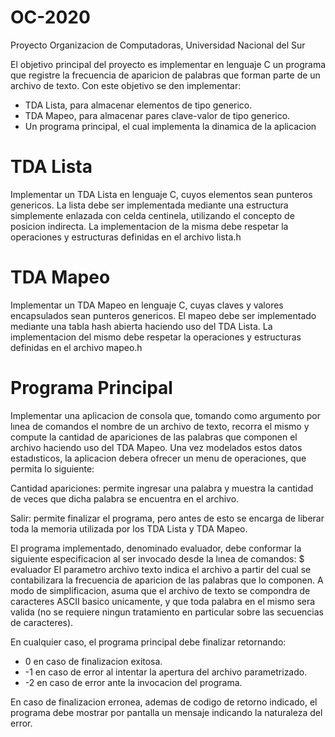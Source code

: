 # OC-2020
Proyecto Organizacion de Computadoras, Universidad Nacional del Sur

El objetivo principal del proyecto es implementar en lenguaje C un programa que registre la frecuencia de aparicion de palabras que forman parte de un archivo de texto.
Con este objetivo se den implementar:
 - TDA Lista, para almacenar elementos de tipo generico.
 - TDA Mapeo, para almacenar pares clave-valor de tipo generico.
 - Un programa principal, el cual implementa la dinamica de la aplicacion

# TDA Lista
Implementar un TDA Lista en lenguaje C, cuyos elementos sean punteros genericos. La lista debe ser implementada mediante una estructura simplemente enlazada con celda centinela, utilizando el concepto de posicion indirecta. La implementacion de la misma debe respetar la operaciones y estructuras definidas en el archivo lista.h

# TDA Mapeo
Implementar un TDA Mapeo en lenguaje C, cuyas claves y valores encapsulados sean punteros genericos. El mapeo debe ser implementado mediante una tabla hash abierta haciendo uso del TDA Lista. La implementacion del mismo debe respetar la operaciones y estructuras definidas en el archivo mapeo.h

# Programa Principal
Implementar una aplicacion de consola que, tomando como argumento por lınea de comandos el nombre de un archivo de texto, recorra el mismo y compute la cantidad de apariciones de las palabras que componen el archivo haciendo uso del TDA Mapeo. Una vez modelados estos datos estadısticos, la aplicacion debera ofrecer un menu de operaciones, que permita lo siguiente:

Cantidad apariciones: permite ingresar una palabra y muestra la cantidad de veces que dicha palabra se encuentra en el archivo.

Salir: permite finalizar el programa, pero antes de esto se encarga de liberar toda la memoria utilizada por los TDA Lista y TDA Mapeo.

El programa implementado, denominado evaluador, debe conformar la siguiente especificacion al ser invocado desde la lınea de comandos:
$ evaluador <archivo texto>
El parametro archivo texto indica el archivo a partir del cual se contabilizara la frecuencia de aparicion de las palabras que lo componen. A modo de simplificacion, asuma que el archivo de texto se compondra de caracteres ASCII basico unicamente, y que toda palabra en el mismo sera valida (no se requiere ningun tratamiento en particular sobre las secuencias de caracteres).
 
En cualquier caso, el programa principal debe finalizar retornando: 
- 0 en caso de finalizacion exitosa.
- -1 en caso de error al intentar la apertura del archivo parametrizado.
- -2 en caso de error ante la invocacion del programa.

En caso de finalizacion erronea, ademas de codigo de retorno indicado, el programa debe mostrar por pantalla un mensaje indicando la naturaleza del error.
